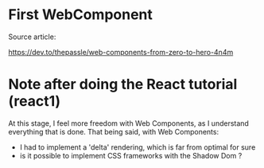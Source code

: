 # First WebComponent

Source article:

https://dev.to/thepassle/web-components-from-zero-to-hero-4n4m

# Note after doing the React tutorial (react1)

At this stage, I feel more freedom with Web Components, as I
understand everything that is done.
That being said, with Web Components:
* I had to implement a 'delta' rendering, which is far from optimal for sure
* is it possible to implement CSS frameworks with the Shadow Dom ?